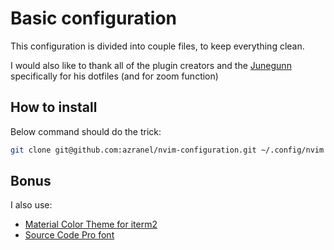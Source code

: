 # Basic configuration

This configuration is divided into couple files, to keep everything clean.

I would also like to thank all of the plugin creators and the [Junegunn](https://github.com/junegunn) specifically for his dotfiles (and for zoom function)

## How to install

Below command should do the trick:

```bash
git clone git@github.com:azranel/nvim-configuration.git ~/.config/nvim
```

## Bonus

I also use:

  - [Material Color Theme for iterm2](https://github.com/MartinSeeler/iterm2-material-design)
  - [Source Code Pro font](https://github.com/powerline/fonts/tree/master/SourceCodePro)
